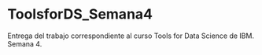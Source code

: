 # ToolsforDS_Semana4
Entrega del trabajo correspondiente al curso Tools for Data Science de IBM. Semana 4.
